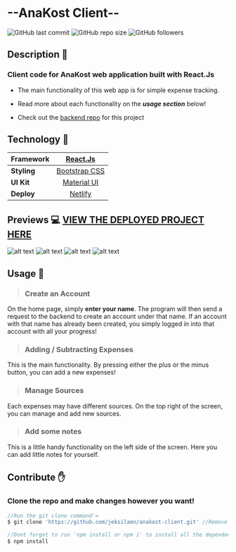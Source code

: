 # --AnaKost Client--

![GitHub last commit](https://img.shields.io/github/last-commit/jeksilaen/anakost-client)
![GitHub repo size](https://img.shields.io/github/repo-size/jeksilaen/anakost-client)
![GitHub followers](https://img.shields.io/github/followers/jeksilaen?style=social)

## Description :bookmark_tabs:

### **Client code for AnaKost web application built with React.Js**

* The main functionality of this web app is for simple expense tracking.

* Read more about each functionality on the ___usage section___ below!

* Check out the [backend repo](https://github.com/jeksilaen/anakost-server#readme) for this project 

## Technology :iphone:
| **Framework** |      [React.Js](https://reactjs.org)      |
|---------------|:-----------------------------------------:|
| **Styling**   | [Bootstrap CSS](https://getbootstrap.com) |
| **UI Kit**    | [Material UI](https://mui.com)            |
| **Deploy**    | [Netlify](https://www.netlify.com)        |

## Previews :computer: [VIEW THE DEPLOYED PROJECT HERE](https://main--keen-torte-5dda3f.netlify.app)

![alt text](https://github.com/jeksilaen/anakost-client/blob/main/docs-assets/anakost-client%20(home).png?raw=true)
![alt text](https://github.com/jeksilaen/anakost-client/blob/main/docs-assets/anakost-client%20(main).png?raw=true)
![alt text](https://github.com/jeksilaen/anakost-client/blob/main/docs-assets/anakost-client%20(transaction).png?raw=true)
![alt text](https://github.com/jeksilaen/anakost-client/blob/main/docs-assets/anakost-client%20(sources).png?raw=true)

 
## Usage :wrench:

> ### __Create an Account__
On the home page, simply __enter your name__. The program will then send a request to the backend to create an account under that name. If an account with that name has already been created, you simply logged in into that account with all your progress!

> ### __Adding / Subtracting Expenses__
This is the main functionality. By pressing either the plus or the minus button, you can add a new expenses!

> ### __Manage Sources__
Each expenses may have different sources. On the top right of the screen, you can manage and add new sources.

> ### __Add some notes__
This is a little handy functionality on the left side of the screen. Here you can add little notes for yourself.

## Contribute :raised_hand:

### Clone the repo and make changes however you want!
```js
//Run the git clone command'=
$ git clone 'https://github.com/jeksilaen/anakost-client.git' //Remove the strings (')

//Dont forget to run 'npm install or npm i' to install all the dependencies
$ npm install
```
